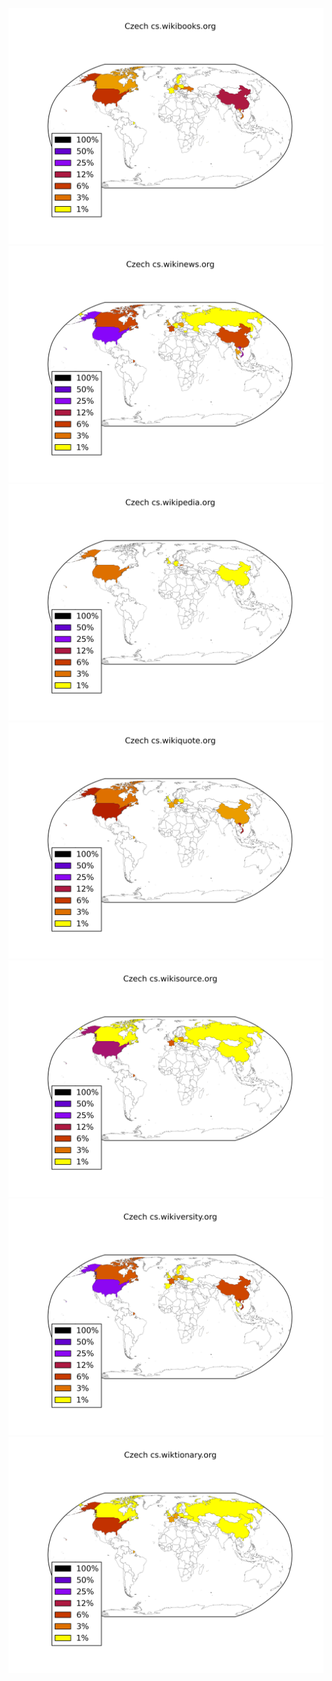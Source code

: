 ![](/images/Czech-cs.wikibooks.org.png)
![](/images/Czech-cs.wikinews.org.png)
![](/images/Czech-cs.wikipedia.org.png)
![](/images/Czech-cs.wikiquote.org.png)
![](/images/Czech-cs.wikisource.org.png)
![](/images/Czech-cs.wikiversity.org.png)
![](/images/Czech-cs.wiktionary.org.png)
